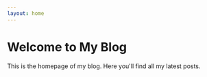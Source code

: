 ```yaml
---
layout: home
---
```


# Welcome to My Blog
This is the homepage of my blog. Here you'll find all my latest posts.
